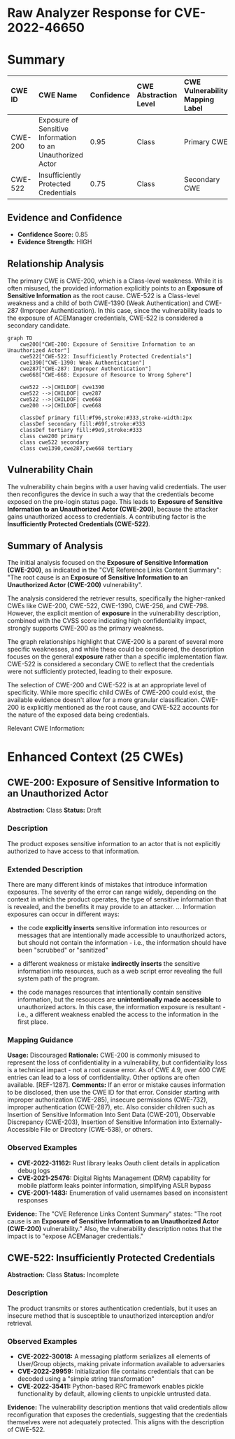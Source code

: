 # Raw Analyzer Response for CVE-2022-46650

# Summary
| CWE ID    | CWE Name                                                        | Confidence | CWE Abstraction Level | CWE Vulnerability Mapping Label | CWE-Vulnerability Mapping Notes |
| :-------- | :-------------------------------------------------------------- | :--------- | :---------------------- | :------------------------------ | :------------------------------ |
| CWE-200 | Exposure of Sensitive Information to an Unauthorized Actor | 0.95       | Class                   | Primary CWE                | Discouraged |
| CWE-522 | Insufficiently Protected Credentials                                 | 0.75       | Class                   | Secondary CWE              | Allowed-with-Review |

## Evidence and Confidence

*   **Confidence Score:** 0.85
*   **Evidence Strength:** HIGH

## Relationship Analysis
The primary CWE is CWE-200, which is a Class-level weakness. While it is often misused, the provided information explicitly points to an **Exposure of Sensitive Information** as the root cause. CWE-522 is a Class-level weakness and a child of both CWE-1390 (Weak Authentication) and CWE-287 (Improper Authentication). In this case, since the vulnerability leads to the exposure of ACEManager credentials, CWE-522 is considered a secondary candidate.

```mermaid
graph TD
    cwe200["CWE-200: Exposure of Sensitive Information to an Unauthorized Actor"]
    cwe522["CWE-522: Insufficiently Protected Credentials"]
    cwe1390["CWE-1390: Weak Authentication"]
    cwe287["CWE-287: Improper Authentication"]
    cwe668["CWE-668: Exposure of Resource to Wrong Sphere"]

    cwe522 -->|CHILDOF| cwe1390
    cwe522 -->|CHILDOF| cwe287
    cwe522 -->|CHILDOF| cwe668
    cwe200 -->|CHILDOF| cwe668

    classDef primary fill:#f96,stroke:#333,stroke-width:2px
    classDef secondary fill:#69f,stroke:#333
    classDef tertiary fill:#9e9,stroke:#333
    class cwe200 primary
    class cwe522 secondary
    class cwe1390,cwe287,cwe668 tertiary
```

## Vulnerability Chain
The vulnerability chain begins with a user having valid credentials. The user then reconfigures the device in such a way that the credentials become exposed on the pre-login status page. This leads to **Exposure of Sensitive Information to an Unauthorized Actor (CWE-200)**, because the attacker gains unauthorized access to credentials. A contributing factor is the **Insufficiently Protected Credentials (CWE-522)**.

## Summary of Analysis
The initial analysis focused on the **Exposure of Sensitive Information (CWE-200)**, as indicated in the "CVE Reference Links Content Summary": "The root cause is an **Exposure of Sensitive Information to an Unauthorized Actor (CWE-200)** vulnerability".

The analysis considered the retriever results, specifically the higher-ranked CWEs like CWE-200, CWE-522, CWE-1390, CWE-256, and CWE-798. However, the explicit mention of **exposure** in the vulnerability description, combined with the CVSS score indicating high confidentiality impact, strongly supports CWE-200 as the primary weakness.

The graph relationships highlight that CWE-200 is a parent of several more specific weaknesses, and while these could be considered, the description focuses on the general **exposure** rather than a specific implementation flaw. CWE-522 is considered a secondary CWE to reflect that the credentials were not sufficiently protected, leading to their exposure.

The selection of CWE-200 and CWE-522 is at an appropriate level of specificity. While more specific child CWEs of CWE-200 could exist, the available evidence doesn't allow for a more granular classification. CWE-200 is explicitly mentioned as the root cause, and CWE-522 accounts for the nature of the exposed data being credentials.

Relevant CWE Information:

# Enhanced Context (25 CWEs)

## CWE-200: Exposure of Sensitive Information to an Unauthorized Actor
**Abstraction:** Class
**Status:** Draft

### Description
The product exposes sensitive information to an actor that is not explicitly authorized to have access to that information.

### Extended Description
There are many different kinds of mistakes that introduce information exposures. The severity of the error can range widely, depending on the context in which the product operates, the type of sensitive information that is revealed, and the benefits it may provide to an attacker.
...
Information exposures can occur in different ways:

  - the code  **explicitly inserts**  sensitive information into resources or messages that are intentionally made accessible to unauthorized actors, but should not contain the information - i.e., the information should have been "scrubbed" or "sanitized"

  - a different weakness or mistake  **indirectly inserts**  the sensitive information into resources, such as a web script error revealing the full system path of the program.

  - the code manages resources that intentionally contain sensitive information, but the resources are  **unintentionally made accessible**  to unauthorized actors. In this case, the information exposure is resultant - i.e., a different weakness enabled the access to the information in the first place.

### Mapping Guidance
**Usage:** Discouraged
**Rationale:** CWE-200 is commonly misused to represent the loss of confidentiality in a vulnerability, but confidentiality loss is a technical impact - not a root cause error. As of CWE 4.9, over 400 CWE entries can lead to a loss of confidentiality. Other options are often available. [REF-1287].
**Comments:** If an error or mistake causes information to be disclosed, then use the CWE ID for that error. Consider starting with improper authorization (CWE-285), insecure permissions (CWE-732), improper authentication (CWE-287), etc. Also consider children such as Insertion of Sensitive Information Into Sent Data (CWE-201), Observable Discrepancy (CWE-203), Insertion of Sensitive Information into Externally-Accessible File or Directory (CWE-538), or others.

### Observed Examples
- **CVE-2022-31162:** Rust library leaks Oauth client details in application debug logs
- **CVE-2021-25476:** Digital Rights Management (DRM) capability for mobile platform leaks pointer information, simplifying ASLR bypass
- **CVE-2001-1483:** Enumeration of valid usernames based on inconsistent responses

**Evidence:** The "CVE Reference Links Content Summary" states: "The root cause is an **Exposure of Sensitive Information to an Unauthorized Actor (CWE-200)** vulnerability." Also, the vulnerability description notes that the impact is to "expose ACEManager credentials."

## CWE-522: Insufficiently Protected Credentials
**Abstraction:** Class
**Status:** Incomplete

### Description
The product transmits or stores authentication credentials, but it uses an insecure method that is susceptible to unauthorized interception and/or retrieval.

### Observed Examples
- **CVE-2022-30018:** A messaging platform serializes all elements of User/Group objects, making private information available to adversaries
- **CVE-2022-29959:** Initialization file contains credentials that can be decoded using a "simple string transformation"
- **CVE-2022-35411:** Python-based RPC framework enables pickle functionality by default, allowing clients to unpickle untrusted data.

**Evidence:** The vulnerability description mentions that valid credentials allow reconfiguration that exposes the credentials, suggesting that the credentials themselves were not adequately protected. This aligns with the description of CWE-522.